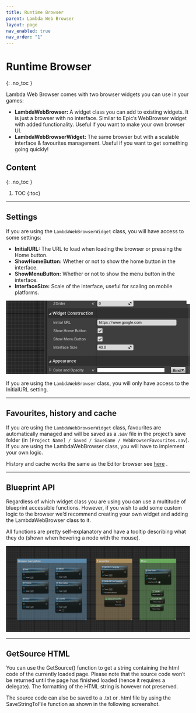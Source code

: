 ```yaml
---
title: Runtime Browser
parent: Lambda Web Browser
layout: page
nav_enabled: true
nav_order: "1"
---
```


# Runtime Browser
{: .no_toc }

Lambda Web Browser comes with two browser widgets you can use in your games:

- **LambdaWebBrowser:** A widget class you can add to existing widgets. It is just a browser with no interface. Similar to Epic’s WebBrowser widget with added functionality. Useful if you want to make your own browser UI.  
- **LambdaWebBrowserWidget:** The same browser but with a scalable interface & favourites management. Useful if you want to get something going quickly!  

## Content
{: .no_toc }

1. TOC
{:toc}

* * *

## Settings

If you are using the `LambdaWebBrowserWidget` class, you will have access to some settings: 

- **InitialURL:** The URL to load when loading the browser or pressing the Home button.
- **ShowHomeButton:** Whether or not to show the home button in the interface.
- **ShowMenuButton:** Whether or not to show the menu button in the interface.
- **InterfaceSize:** Scale of the interface, useful for scaling on mobile platforms.
  
![](assets/lambdawebbrowser_docs_4.png)

If you are using the `LambdaWebBrowser` class, you will only have access to the InitialURL setting.

* * *

## Favourites, history and cache  

If you are using the `LambdaWebBrowserWidget` class, favourites are automatically managed and will be saved as a .sav file in the project’s save folder (in `[Project Name] / Saved / SaveGame / WebBrowserFavourites.sav`). If you are using the LambdaWebBrowser class, you will have to implement your own logic. 

History and cache works the same as the Editor browser see [here](EditorBrowser) .

* * *

## Blueprint API

Regardless of which widget class you are using you can use a multitude of blueprint accessible functions. However, if you wish to add some custom logic to the browser we’d recommend creating your own widget and adding the LambdaWebBrowser class to it.  

All functions are pretty self-explanatory and have a tooltip describing what they do (shown when hovering a node with the mouse).

![](assets/lambdawebbrowser_docs_5.png)
  
* * *

## GetSource HTML

You can use the GetSource() function to get a string containing the html code of the currently loaded page. Please note that the source code won’t be returned until the page has finished loaded (hence it requires a delegate). The formatting of the HTML string is however not preserved.  

The source code can also be saved to a .txt or .html file by using the SaveStringToFile function as shown in the following screenshot.
